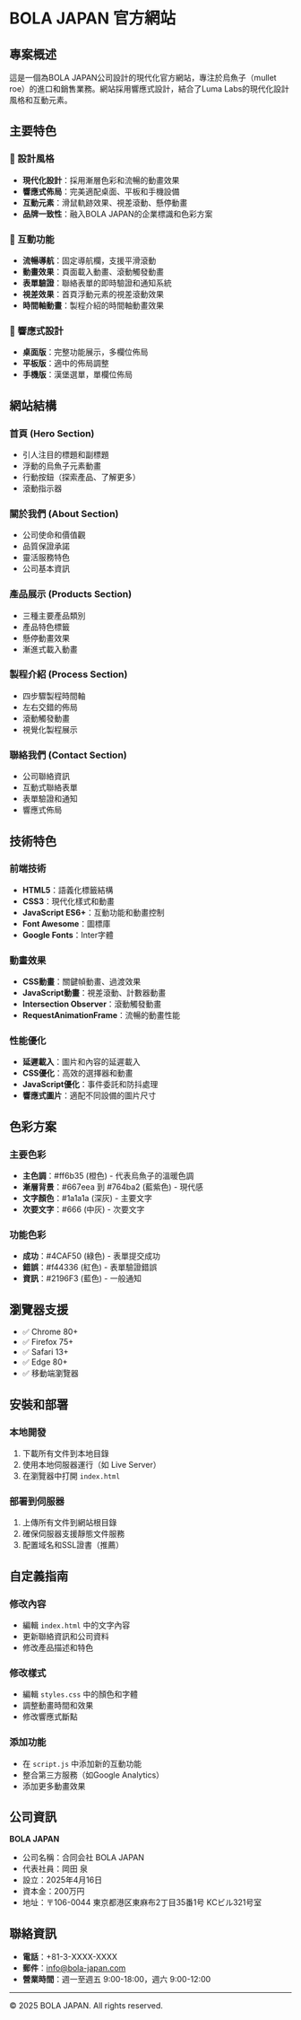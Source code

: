 # BOLA JAPAN 官方網站

## 專案概述

這是一個為BOLA JAPAN公司設計的現代化官方網站，專注於烏魚子（mullet roe）的進口和銷售業務。網站採用響應式設計，結合了Luma Labs的現代化設計風格和互動元素。

## 主要特色

### 🎨 設計風格
- **現代化設計**：採用漸層色彩和流暢的動畫效果
- **響應式佈局**：完美適配桌面、平板和手機設備
- **互動元素**：滑鼠軌跡效果、視差滾動、懸停動畫
- **品牌一致性**：融入BOLA JAPAN的企業標識和色彩方案

### 🚀 互動功能
- **流暢導航**：固定導航欄，支援平滑滾動
- **動畫效果**：頁面載入動畫、滾動觸發動畫
- **表單驗證**：聯絡表單的即時驗證和通知系統
- **視差效果**：首頁浮動元素的視差滾動效果
- **時間軸動畫**：製程介紹的時間軸動畫效果

### 📱 響應式設計
- **桌面版**：完整功能展示，多欄位佈局
- **平板版**：適中的佈局調整
- **手機版**：漢堡選單，單欄位佈局

## 網站結構

### 首頁 (Hero Section)
- 引人注目的標題和副標題
- 浮動的烏魚子元素動畫
- 行動按鈕（探索產品、了解更多）
- 滾動指示器

### 關於我們 (About Section)
- 公司使命和價值觀
- 品質保證承諾
- 靈活服務特色
- 公司基本資訊

### 產品展示 (Products Section)
- 三種主要產品類別
- 產品特色標籤
- 懸停動畫效果
- 漸進式載入動畫

### 製程介紹 (Process Section)
- 四步驟製程時間軸
- 左右交錯的佈局
- 滾動觸發動畫
- 視覺化製程展示

### 聯絡我們 (Contact Section)
- 公司聯絡資訊
- 互動式聯絡表單
- 表單驗證和通知
- 響應式佈局

## 技術特色

### 前端技術
- **HTML5**：語義化標籤結構
- **CSS3**：現代化樣式和動畫
- **JavaScript ES6+**：互動功能和動畫控制
- **Font Awesome**：圖標庫
- **Google Fonts**：Inter字體

### 動畫效果
- **CSS動畫**：關鍵幀動畫、過渡效果
- **JavaScript動畫**：視差滾動、計數器動畫
- **Intersection Observer**：滾動觸發動畫
- **RequestAnimationFrame**：流暢的動畫性能

### 性能優化
- **延遲載入**：圖片和內容的延遲載入
- **CSS優化**：高效的選擇器和動畫
- **JavaScript優化**：事件委託和防抖處理
- **響應式圖片**：適配不同設備的圖片尺寸

## 色彩方案

### 主要色彩
- **主色調**：#ff6b35 (橙色) - 代表烏魚子的溫暖色調
- **漸層背景**：#667eea 到 #764ba2 (藍紫色) - 現代感
- **文字顏色**：#1a1a1a (深灰) - 主要文字
- **次要文字**：#666 (中灰) - 次要文字

### 功能色彩
- **成功**：#4CAF50 (綠色) - 表單提交成功
- **錯誤**：#f44336 (紅色) - 表單驗證錯誤
- **資訊**：#2196F3 (藍色) - 一般通知

## 瀏覽器支援

- ✅ Chrome 80+
- ✅ Firefox 75+
- ✅ Safari 13+
- ✅ Edge 80+
- ✅ 移動端瀏覽器

## 安裝和部署

### 本地開發
1. 下載所有文件到本地目錄
2. 使用本地伺服器運行（如 Live Server）
3. 在瀏覽器中打開 `index.html`

### 部署到伺服器
1. 上傳所有文件到網站根目錄
2. 確保伺服器支援靜態文件服務
3. 配置域名和SSL證書（推薦）

## 自定義指南

### 修改內容
- 編輯 `index.html` 中的文字內容
- 更新聯絡資訊和公司資料
- 修改產品描述和特色

### 修改樣式
- 編輯 `styles.css` 中的顏色和字體
- 調整動畫時間和效果
- 修改響應式斷點

### 添加功能
- 在 `script.js` 中添加新的互動功能
- 整合第三方服務（如Google Analytics）
- 添加更多動畫效果

## 公司資訊

**BOLA JAPAN**
- 公司名稱：合同会社 BOLA JAPAN
- 代表社員：岡田 泉
- 設立：2025年4月16日
- 資本金：200万円
- 地址：〒106-0044 東京都港区東麻布2丁目35番1号 KCビル321号室

## 聯絡資訊

- **電話**：+81-3-XXXX-XXXX
- **郵件**：info@bola-japan.com
- **營業時間**：週一至週五 9:00-18:00，週六 9:00-12:00

---

© 2025 BOLA JAPAN. All rights reserved.
